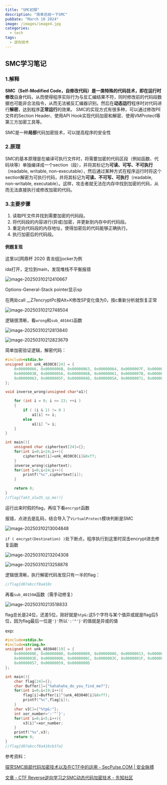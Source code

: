 ```yaml
---
title: "SMC初探"
description: "简单总结一下SMC"
pubDate: "March 10 2024"
image: /images/image4.jpg
categories:
  - tech
tags:
  - 逆向技术
---
```


## SMC学习笔记

### 1.解释

**SMC（Self-Modified Code，自修改代码）**是一类特殊的代码技术，即在运行时**修改**自身代码，从而使得程序实际行为与反汇编结果不符，同时修改前的代码段数据也可能非合法指令，从而无法被反汇编器识别。然后在**动态运行**程序时对代码进行**解密**，达到程序**正常运行**的效果。
SMC的实现方式有很多种，可以通过修改PE文件的Section Header、使用API Hook实现代码加密和解密、使用VMProtect等第三方加密工具等。

SMC是一种**局部**代码加密技术，可以提高程序的安全性

### 2.原理

SMC的基本原理是在编译可执行文件时，将需要加密的代码区段（例如函数、代码块等）单独编译成一个section（段），并将其标记为**可读、可写、不可执行**（readable, writable, non-executable），然后通过某种方式在程序运行时将这个section解密为可执行代码，并将其标记为**可读、不可写、可执行**（readable, non-writable, executable）。这样，攻击者就无法在内存中找到加密的代码，从而无法直接执行或修改加密的代码。

### 3.主要步骤

1. 读取PE文件并找到需要加密的代码段。
2. 将代码段的内容进行(异或)加密，并更新到内存中的代码段。
3. 重定向代码段的内存地址，使得加密后的代码能够正确执行。
4. 执行加密后的代码段。

#### 例题复现

这里以[网鼎杯 2020 青龙组]jocker为例

ida打开，定位到main，发现堆栈不平衡报错

![image-20250310212410667](https://gcore.jsdelivr.net/gh/Q7h2q9/photohouse/picgoandgithub20250310212659534.png)

Options-General-Stack pointer显示sp

在两处call \_\_Z7encryptPc按Alt+K修改SP变化值为0，按c重新分析就恢复正常

![image-20250310212748504](https://gcore.jsdelivr.net/gh/Q7h2q9/photohouse/picgoandgithub20250310212748559.png)

逻辑很清晰，看`wrong`和`sub_401641`函数

![image-20250310212813840](https://gcore.jsdelivr.net/gh/Q7h2q9/photohouse/picgoandgithub20250310212813890.png)

![image-20250310212823679](https://gcore.jsdelivr.net/gh/Q7h2q9/photohouse/picgoandgithub20250310212823729.png)

简单加密验证逻辑，解密代码：

```c
#include<stdio.h>
unsigned int unk_4030C0[24] = {
	0x00000066, 0x0000006B, 0x00000063, 0x00000064, 0x0000007F, 0x00000061, 0x00000067, 0x00000064,
	0x0000003B, 0x00000056, 0x0000006B, 0x00000061, 0x0000007B, 0x00000026, 0x0000003B, 0x00000050,
	0x00000063, 0x0000005F, 0x0000004D, 0x0000005A, 0x00000071, 0x0000000C, 0x00000037, 0x00000066
};

void inverse_wrong(unsigned char*a1){

	for (int i = 0; i <= 23; ++i )
	{
		if ( (i & 1) != 0 )
			a1[i] += i;
		else
			a1[i] ^= i;
	}
}

int main(){
	unsigned char ciphertext[24]={};
	for(int i=0;i<24;i++){
		ciphertext[i]=unk_4030C0[i]&0xff;
	}
	inverse_wrong(ciphertext);
	for(int i=0;i<24;i++){
		printf("%c",ciphertext[i]);
	}

	return 0;
}
//flag{fak3_alw35_sp_me!!}
```

运行出来时假的flag，再往下看`encrypt`函数

报错，点进去是乱码，结合导入了`VirtualProtect`模块判断是SMC

![image-20250310213004848](https://gcore.jsdelivr.net/gh/Q7h2q9/photohouse/picgoandgithub20250310213004971.png)

`if ( encrypt(Destination) )`处下断点，程序执行到这里时双击encrypt进去修复函数

![image-20250310213204308](https://gcore.jsdelivr.net/gh/Q7h2q9/photohouse/picgoandgithub20250310213204367.png)

![image-20250310213258878](https://gcore.jsdelivr.net/gh/Q7h2q9/photohouse/picgoandgithub20250310213258926.png)

逻辑很清晰，执行解密代码发现只有一半的flag：

```c
//flag{d07abccf8a410c
```

再看`sub_40159A`函数（需手动修复）

![image-20250310213518833](https://gcore.jsdelivr.net/gh/Q7h2q9/photohouse/picgoandgithub20250310213518883.png)

flag总长是24位，还差5位，刚好就是`%tp&:`这5个字符与某个值异或就是flag后5位，因为flag最后一位是`'}'`所以`':'^'}'`的值就是异或的值

exp:

```c
#include<stdio.h>
#include<string.h>
unsigned int unk_403040[19] = {
	0x0000000E, 0x0000000D, 0x00000009, 0x00000006, 0x00000013, 0x00000005, 0x00000058, 0x00000056,
	0x0000003E, 0x00000006, 0x0000000C, 0x0000003C, 0x0000001F, 0x00000057, 0x00000014, 0x0000006B,
	0x00000057, 0x00000059, 0x0000000D
};

int main(){
	char flag[24]={};
	char Buffer[]={"hahahaha_do_you_find_me?"};
	for(int i=0;i<19;i++){
		flag[i]=Buffer[i]^(unk_403040[i]&0xff);
		printf("%c",flag[i]);
	}
	char v3[]={"%tp&:"};
	int xor_number=':'^'}';
	for(int i=0;i<5;i++){
		v3[i]^=xor_number;
	}
	printf("%s",v3);
	return 0;
}
//flag{d07abccf8a410cb37a}
```

参考资料：

[探究SMC局部代码加密技术以及在CTF中的运用 - SecPulse.COM | 安全脉搏](https://www.secpulse.com/archives/197285.html)

[文章 - CTF Reverse逆向学习之SMC动态代码加密技术 - 先知社区](https://xz.aliyun.com/news/14551)
